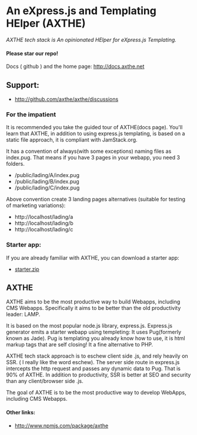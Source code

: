 
# An eXpress.js and Templating HElper (AXTHE)
<i>AXTHE tech stack is An opinionated HElper for eXpress.js Templating.</i>

#### Please star our repo!

Docs ( github ) and the home page: http://docs.axthe.net

## Support:
- http://github.com/axthe/axthe/discussions


### For the impatient
It is recommended you take the guided tour of AXTHE(docs page). You'll learn that AXTHE, in addition to using express.js templating, is based on a static file approach, it is compliant with JamStack.org.
 
It has a convention of always(with some exceptions) naming files as index.pug. That means if you have 3 pages in your webapp, you need 3 folders.
- /public/lading/A/index.pug
- /public/lading/B/index.pug
- /public/lading/C/index.pug
 
Above convention create 3 landing pages alternatives (suitable for testing of marketing variations):
- http://localhost/lading/a
- http://localhost/lading/b
- http://localhost/lading/c

### Starter app:
If you are already familiar with AXTHE, you can download a starter app:
- <a href="starter.zip">starter.zip</a>


## AXTHE
AXTHE aims to be the most productive way to build Webapps, including CMS Webapps. Specifically it aims to be better than the old productivity leader: LAMP.
 
It is based on the most popular node.js library, express.js. Express.js generator emits a starter webapp using templeting: It uses Pug(formerly known as Jade). Pug is templating you already know how to use, it is html markup tags that are self closing! It a fine alternative to PHP.
 
AXTHE tech stack approach is to eschew client side .js, and rely heavily on SSR. ( I really like the word eschew). The server side route in express.js intercepts the http request and passes any dynamic data to Pug. That is 90% of AXTHE. In addition to productivity, SSR is better at SEO and security than any client/browser side .js.
 
The goal of AXTHE is to be the most productive way to develop WebApps, including CMS Webapps.


#### Other links:
- http://www.npmjs.com/package/axthe

